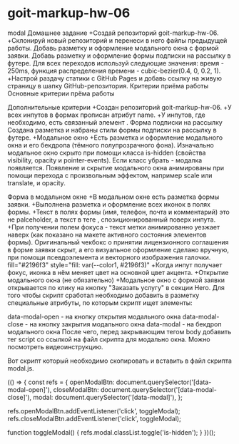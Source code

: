 # goit-markup-hw-06
modal
Домашнее задание
+Создай репозиторий goit-markup-hw-06.
+Склонируй новый репозиторий и перенеси в него файлы предыдущей работы.
Добавь разметку и оформление модального окна с формой заявки.
Добавь разметку и оформление формы подписки на рассылку в футере.
Для всех переходов используй следующие значения: время - 250ms, функция распределения времени - cubic-bezier(0.4, 0, 0.2, 1).
+Настрой раздачу статики с GitHub Pages и добавь ссылку на живую страницу в шапку GitHub-репозитория.
Критерии приёма работы
Основные критерии прёма работы

Дополнительные критерии
+Создан репозиторий goit-markup-hw-06.
+У всех инпутов в формах прописан атрибут name.
+У инпутов, где необходимо, есть связанный элемент <label>.
Форма подписки на рассылку
Создана разметка и набраны стили формы подписки на рассылку в футере.
+Модальное окно
+Есть разметка и оформление модального окна и его бекдропа (тёмного полупрозрачного фона).
Изначально модальное окно скрыто при помощи класса is-hidden (свойства visibility, opacity и pointer-events). Если класс убрать - модалка появляется.
Появление и скрытие модального окна анимированы при помощи перехода с произвольным эффектом, например scale или translate, и opacity.

Форма в модальном окне
+В модальном окне есть разметка формы заявки.
+Выполнена разметка и оформление всех иконок в полях формы.
+Текст в полях формы (имя, телефон, почта и комментарий) это не palceholder, а текст в теге <label>, спозиционированный поверх инпута.
+При получении полем фокуса - текст метки анимированно уезжает наверх (как показано на макете активного состояния элементов формы).
Оригинальный чекбокс о принятии лицензионного соглашения в форме заявки скрыт, а его визуальное оформление сделано вручную, при помощи псевдоэлемента и векторного изображения галочки. fill="#2196f3" style="fill: var(--color1, #2196f3)"
+Когда инпут получает фокус, иконка в нём меняет цвет на основной цвет акцента.
+Открытие модального окна (не обязательно)
+Модальное окно с формой заявки открывается по клику на кнопку "Заказать услугу" в секции Hero. Для того чтобы скрипт сработал необходимо добавить в разметку специальные атрибуты, по которым скрипт ищет элементы:

data-modal-open - на кнопку открытия модального окна
data-modal-close - на кнопку закрытия модального окна
data-modal - на бекдроп модального окна
После чего, перед закрывающим тегом body добавить тег script со ссылкой на файл скрипта для модально окна. Можно посмотреть видеоинструкцию.

<body>
  <!-- Вся твоя разметка, включая разметку модалки -->

  <!-- Ставим перед закрывающим тегом body -->
  <script src="./js/modal.js"></script>
</body>
Вот скрипт который необходимо скопировать и вставить в файл скрипта modal.js.

(() => {
  const refs = {
    openModalBtn: document.querySelector('[data-modal-open]'),
    closeModalBtn: document.querySelector('[data-modal-close]'),
    modal: document.querySelector('[data-modal]'),
  };

  refs.openModalBtn.addEventListener('click', toggleModal);
  refs.closeModalBtn.addEventListener('click', toggleModal);

  function toggleModal() {
    refs.modal.classList.toggle('is-hidden');
  }
})();